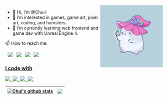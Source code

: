 <img align='right' src='https://github.com/Chu-l/Chu-l/blob/main/gif1.gif' width='200'>

- 👋 Hi, I’m @Chu-l <br>
- 👀 I’m interested in games, game art, pixel art, coding, and hamsters. <br>
- 🌱 I’m currently learning web frontend and game dev with Unreal Engine 4. <br>

📫 How to reach me: 

&nbsp; [<img src="https://img.icons8.com/color/48/000000/twitter.png" width="3.5%"/>](https://twitter.com/_Lilen_) &nbsp; [<img src="https://img.icons8.com/color/48/000000/linkedin.png" width="3.5%"/>](https://www.linkedin.com/in/chu-l/) &nbsp; [<img src="https://img.icons8.com/fluent/48/000000/instagram-new.png" width="3.5%"/>](https://www.instagram.com/l.i.l.e.n/)  &nbsp; <a href="mailto:lilen.chu2@gmail.com"> <img src="https://img.icons8.com/fluent/48/000000/gmail.png" width="3.5%"/>
 
### I code with
 
<span><img src="https://cdn.jsdelivr.net/gh/devicons/devicon@latest/icons/html5/html5-plain.svg" width="30px"></span>&nbsp;
<span><img src="https://cdn.jsdelivr.net/gh/devicons/devicon@latest/icons/css3/css3-plain.svg" width="30px"></span>&nbsp;
<span><img src="https://cdn.jsdelivr.net/gh/devicons/devicon@latest/icons/javascript/javascript-original.svg" width="30px"></span>&nbsp;
<span><img src="https://cdn.jsdelivr.net/gh/devicons/devicon@latest/icons/git/git-original.svg" width="30px"></span>&nbsp; <!--
<span><img src="https://cdn.jsdelivr.net/gh/devicons/devicon@latest/icons/nodejs/nodejs-plain.svg" width="30px"></span>&nbsp;
<span><img src="https://cdn.jsdelivr.net/gh/devicons/devicon@latest/icons/vuejs/vuejs-original.svg" width="30px"></span>&nbsp;
<span><img src="https://cdn.jsdelivr.net/gh/devicons/devicon@latest/icons/mongodb/mongodb-original.svg" width="30px"></span>-->

<!-- Cards section -->
| <a href="https://github.com/Chu-l/github-readme-stats"><img align="center" src="https://github-readme-stats.vercel.app/api?username=Chu-l&show_icons=true&include_all_commits=true&theme=omni&hide_border=true" alt="Chul's github stats" /></a> | <a href="https://github.com/Chu-l/github-readme-stats"><img align="center" src="https://github-readme-stats.vercel.app/api/top-langs/?username=Chu-l&layout=compact&theme=omni&hide_border=true" /></a> |
| ------------- | ------------- |
<br>


